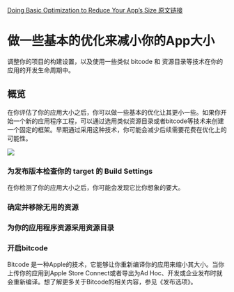 [Doing Basic Optimization to Reduce Your App’s Size 原文链接](https://developer.apple.com/documentation/xcode/reducing_your_app_s_size/doing_basic_optimization_to_reduce_your_app_s_size?language=objc)

# 做一些基本的优化来减小你的App大小

调整你的项目的构建设置，以及使用一些类似 bitcode 和 资源目录等技术在你的应用的开发生命周期中。

## 概览

在你评估了你的应用大小之后，你可以做一些基本的优化让其更小一些。如果你开始一个新的应用程序工程，可以通过选用类似资源目录或者bitcode等技术来创建一个固定的框架。早期通过采用这种技术，你可能会减少后续需要花费在优化上的可能性。  

![](https://docs-assets.developer.apple.com/published/03e280493c/dda8528d-7847-4b50-9d84-95b0fa7cc696.png)

### 为发布版本检查你的 target 的 Build Settings

在你检测了你的应用大小之后，你可能会发现它比你想象的要大。

### 确定并移除无用的资源

### 为你的应用程序资源采用资源目录

### 开启bitcode

Bitcode 是一种Apple的技术，它能够让你重新编译你的应用来缩小其大小。当你上传你的应用到Apple Store Connect或者导出为Ad Hoc、开发或企业发布时就会重新编译。想了解更多关于Bitcode的相关内容，参见《发布选项》。